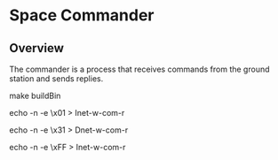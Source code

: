 # Space Commander

## Overview

The commander is a process that receives commands from the ground station and sends replies.

make buildBin

echo -n -e \\x01 > Inet-w-com-r 

echo -n -e \\x31 > Dnet-w-com-r 

echo -n -e \\xFF > Inet-w-com-r
